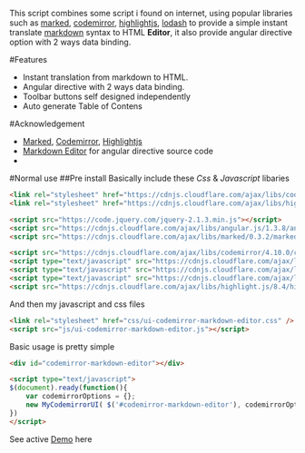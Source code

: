 This script combines some script i found on internet, using popular libraries such as [marked](https://github.com/chjj), [codemirror](https://github.com/chjj), [highlightjs](https://github.com/chjj), [lodash](https://github.com/chjj) to provide a simple instant translate [markdown](https://help.github.com/articles/markdown-basics/) syntax to HTML **Editor**, it also provide angular directive option with 2 ways data binding.

#Features
 - Instant translation from markdown to HTML.
 - Angular directive with 2 ways data binding.
 - Toolbar buttons self designed independently
 - Auto generate Table of Contens

<!--more-->
#Acknowledgement 
 - [Marked](https://github.com/chjj), [Codemirror](https://github.com/chjj), [Highlightjs](https://github.com/chjj)
 - [Markdown Editor](http://jbt.github.io/markdown-editor/) for angular directive source code
 - 


#Normal use
##Pre install
Basically include these *Css* & *Javascript* libaries 
```html
<link rel="stylesheet" href="https://cdnjs.cloudflare.com/ajax/libs/codemirror/4.10.0/codemirror.min.css">
<link rel="stylesheet" href="https://cdnjs.cloudflare.com/ajax/libs/highlight.js/8.4/styles/default.min.css">

<script src="https://code.jquery.com/jquery-2.1.3.min.js"></script>
<script src="https://cdnjs.cloudflare.com/ajax/libs/angular.js/1.3.8/angular.js"></script>
<script src="https://cdnjs.cloudflare.com/ajax/libs/marked/0.3.2/marked.min.js"></script>

<script src="https://cdnjs.cloudflare.com/ajax/libs/codemirror/4.10.0/codemirror.js"></script>
<script type="text/javascript" src="https://cdnjs.cloudflare.com/ajax/libs/codemirror/4.10.0/addon/mode/overlay.min.js"></script> 
<script type="text/javascript" src="https://cdnjs.cloudflare.com/ajax/libs/codemirror/4.10.0/mode/markdown/markdown.min.js"></script> 
<script type="text/javascript" src="https://cdnjs.cloudflare.com/ajax/libs/codemirror/4.10.0/mode/gfm/gfm.js"></script>
<script src="https://cdnjs.cloudflare.com/ajax/libs/highlight.js/8.4/highlight.min.js"></script>
```

And then my javascript and css files

```html
<link rel="stylesheet" href="css/ui-codemirror-markdown-editor.css" />
<script src="js/ui-codemirror-markdown-editor.js"></script>
```

Basic usage is pretty simple
```html
<div id="codemirror-markdown-editor"></div>

<script type="text/javascript">
$(document).ready(function(){
	var codemirrorOptions = {};
	new MyCodemirrorUI( $('#codemirror-markdown-editor'), codemirrorOptions )
})
</script>
```

See active [Demo](http://dttungsyn.github.io/angular-ui-cm-markdown-editor) here